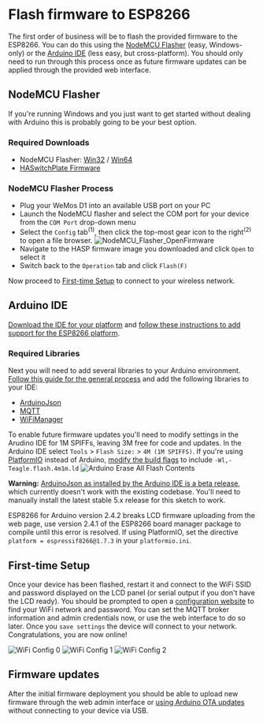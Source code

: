 # Flash firmware to ESP8266

The first order of business will be to flash the provided firmware to the ESP8266.  You can do this using the [NodeMCU Flasher](#nodemcu-flasher) (easy, Windows-only) or the [Arduino IDE](#arduino-ide) (less easy, but cross-platform).  You should only need to run through this process once as future firmware updates can be applied through the provided web interface.

## NodeMCU Flasher

If you're running Windows and you just want to get started without dealing with Arduino this is probably going to be your best option.

### Required Downloads

* NodeMCU Flasher: [Win32](https://github.com/nodemcu/nodemcu-flasher/raw/master/Win32/Release/ESP8266Flasher.exe) / [Win64](https://github.com/nodemcu/nodemcu-flasher/raw/master/Win64/Release/ESP8266Flasher.exe)
* [HASwitchPlate Firmware](https://github.com/aderusha/HASwitchPlate/raw/master/Arduino_Sketch/HASwitchPlate.ino.d1_mini.bin)

### NodeMCU Flasher Process

* Plug your WeMos D1 into an available USB port on your PC
* Launch the NodeMCU flasher and select the COM port for your device from the `COM Port` drop-down menu
* Select the `Config` tab<sup>(1)</sup>, then click the top-most gear icon to the right<sup>(2)</sup> to open a file browser. ![NodeMCU_Flasher_OpenFirmware](https://github.com/aderusha/HASwitchPlate/blob/master/Documentation/Images/NodeMCU_Flasher_OpenFirmware.png?raw=true)
* Navigate to the HASP firmware image you downloaded and click `Open` to select it
* Switch back to the `Operation` tab and click `Flash(F)`

Now proceed to [First-time Setup](#first-time-setup) to connect to your wireless network.

## Arduino IDE

[Download the IDE for your platform](https://www.arduino.cc/en/Main/Software) and [follow these instructions to add support for the ESP8266 platform](https://github.com/esp8266/Arduino#installing-with-boards-manager).

### Required Libraries

Next you will need to add several libraries to your Arduino environment.  [Follow this guide for the general process](https://www.arduino.cc/en/Guide/Libraries) and add the following libraries to your IDE:

* [ArduinoJson](https://arduinojson.org/?utm_source=meta&utm_medium=library.properties)
* [MQTT](https://github.com/256dpi/arduino-mqtt)
* [WiFiManager](https://github.com/tzapu/WiFiManager)

To enable future firmware updates you'll need to modify settings in the Arudino IDE for 1M SPIFFs, leaving 3M free for code and updates.  In the Arduino IDE select `Tools` > `Flash Size:` > `4M (1M SPIFFS)`.  If you're using [PlatformIO](https://platformio.org/) instead of Arduino, [modify the build flags](http://docs.platformio.org/en/latest/platforms/espressif8266.html#flash-size) to include `-Wl,-Teagle.flash.4m1m.ld`
![Arduino Erase All Flash Contents](https://github.com/aderusha/HASwitchPlate/blob/master/Documentation/Images/Arduino_1M_SPIFFS.png?raw=true)

**Warning:** [ArduinoJson as installed by the Arduino IDE is a beta release](https://github.com/bblanchon/ArduinoJson/issues/756), which currently doesn't work with the existing codebase.  You'll need to manually install the latest stable 5.x release for this sketch to work.

ESP8266 for Arduino version 2.4.2 breaks LCD firmware uploading from the web page, use version 2.4.1 of the ESP8266 board manager package to compile until this error is resolved.  If using PlatformIO, set the directive `platform = espressif8266@1.7.3` in your `platformio.ini`.

## First-time Setup

Once your device has been flashed, restart it and connect to the WiFi SSID and password displayed on the LCD panel (or serial output if you don't have the LCD ready).  You should be prompted to open a [configuration website](http://192.168.4.1) to find your WiFi network and password.  You can set the MQTT broker information and admin credentials now, or use the web interface to do so later.  Once you `save settings` the device will connect to your network.  Congratulations, you are now online!

![WiFi Config 0](https://github.com/aderusha/HASwitchPlate/blob/master/Documentation/Images/WiFi_Config_0.png?raw=true) ![WiFi Config 1](https://github.com/aderusha/HASwitchPlate/blob/master/Documentation/Images/WiFi_Config_1.png?raw=true) ![WiFi Config 2](https://github.com/aderusha/HASwitchPlate/blob/master/Documentation/Images/WiFi_Config_2.png?raw=true)

## Firmware updates

After the initial firmware deployment you should be able to upload new firmware through the web admin interface or [using Arduino OTA updates](https://randomnerdtutorials.com/esp8266-ota-updates-with-arduino-ide-over-the-air/) without connecting to your device via USB.